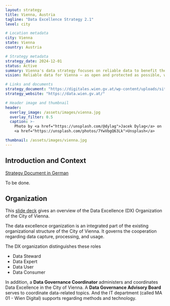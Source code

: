 ```yaml
---
layout: strategy
title: Vienna, Austria
tagline: "Data Excellence Strategy 2.1"
level: city

# Location metadata
city: Vienna
state: Vienna
country: Austria

# Strategy metadata
strategy_date: 2024-12-01
status: Active
summary: Vienna's data strategy focuses on reliable data to benefit the population, the economy, and science while also contributing to an efficient execution of tasks.
vision: Reliable data for Vienna — as open and protected as possible, with high quality and easy accessibility.

# Links and documents
strategy_document: "https://digitales.wien.gv.at/wp-content/uploads/sites/47/2024/12/2024_Strategie_DataExcellence_2.1_EN.pdf"
strategy_website: "https://data.wien.gv.at/"

# Header image and thumbnail
header:
  overlay_image: /assets/images/vienna.jpg
  overlay_filter: 0.5
  caption: >-
    Photo by <a href="https://unsplash.com/@dylag">Jacek Dylag</a> on 
    <a href="https://unsplash.com/photos/7YwVbgQ63Lk">Unsplash</a>

thumbnail: /assets/images/vienna.jpg
---
```


## Introduction and Context

[Strategy Document in German]("https://digitales.wien.gv.at/wp-content/uploads/sites/47/2024/12/2024_Strategie_Data-Excellence_2.1.pdf")

To be done.


## Organization
This [slide deck](https://digitales.wien.gv.at/wp-content/uploads/sites/47/2020/12/2_DXOrg_StW-BasicSchulung_20200412_OGDoc_v1.0-7.pdf) gives an overview of the Data Excellence (DX) Organization of the City of Vienna.

The data excellence organization is an integrated part of the existing organizational structure of the City of Vienna. It governs the cooperation regarding data capture, processing, and usage.

The DX organization distinguishes these roles

- Data Steward
- Data Expert
- Data User
- Data Consumer

In addition, a **Data Governance Coordinator** administers and coordinates Data Excellence in the City of Vienna. A **Data Governance Advisory Board** serves to coordinate data-related topics. And the IT department (called MA 01 - Wien Digital) supports regarding methods and technology.

